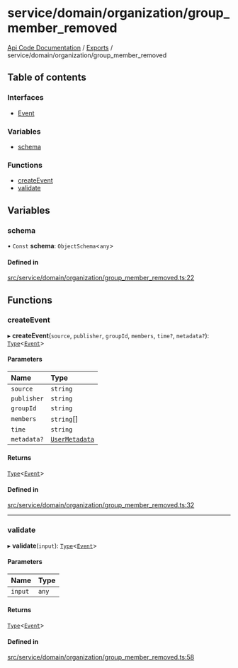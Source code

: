 # service/domain/organization/group\_member\_removed
 
[Api Code Documentation](../README.md) / [Exports](../modules.md) / service/domain/organization/group\_member\_removed

## Table of contents

### Interfaces

- [Event](../interfaces/service_domain_organization_group_member_removed.Event.md)

### Variables

- [schema](service_domain_organization_group_member_removed.md#schema)

### Functions

- [createEvent](service_domain_organization_group_member_removed.md#createevent)
- [validate](service_domain_organization_group_member_removed.md#validate)

## Variables

### schema

• `Const` **schema**: `ObjectSchema`\<`any`\>

#### Defined in

[src/service/domain/organization/group_member_removed.ts:22](https://github.com/openkfw/TruBudget/blob/1602d8b/api/src/service/domain/organization/group_member_removed.ts#L22)

## Functions

### createEvent

▸ **createEvent**(`source`, `publisher`, `groupId`, `members`, `time?`, `metadata?`): [`Type`](result.md#type)\<[`Event`](../interfaces/service_domain_organization_group_member_removed.Event.md)\>

#### Parameters

| Name | Type |
| :------ | :------ |
| `source` | `string` |
| `publisher` | `string` |
| `groupId` | `string` |
| `members` | `string`[] |
| `time` | `string` |
| `metadata?` | [`UserMetadata`](service_domain_metadata.md#usermetadata) |

#### Returns

[`Type`](result.md#type)\<[`Event`](../interfaces/service_domain_organization_group_member_removed.Event.md)\>

#### Defined in

[src/service/domain/organization/group_member_removed.ts:32](https://github.com/openkfw/TruBudget/blob/1602d8b/api/src/service/domain/organization/group_member_removed.ts#L32)

___

### validate

▸ **validate**(`input`): [`Type`](result.md#type)\<[`Event`](../interfaces/service_domain_organization_group_member_removed.Event.md)\>

#### Parameters

| Name | Type |
| :------ | :------ |
| `input` | `any` |

#### Returns

[`Type`](result.md#type)\<[`Event`](../interfaces/service_domain_organization_group_member_removed.Event.md)\>

#### Defined in

[src/service/domain/organization/group_member_removed.ts:58](https://github.com/openkfw/TruBudget/blob/1602d8b/api/src/service/domain/organization/group_member_removed.ts#L58)
